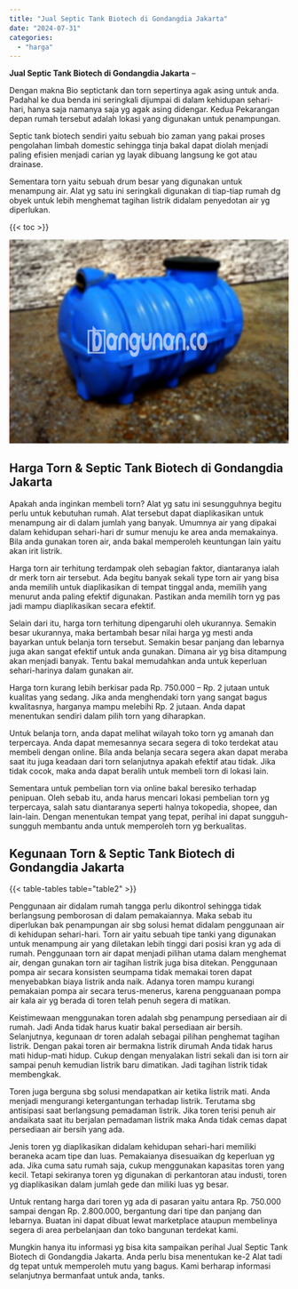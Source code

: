 ```yaml
---
title: "Jual Septic Tank Biotech di Gondangdia Jakarta"
date: "2024-07-31"
categories: 
  - "harga"
---
```


**Jual Septic Tank Biotech di Gondangdia Jakarta** –

Dengan makna Bio septictank dan torn sepertinya agak asing untuk anda. Padahal ke dua benda ini seringkali dijumpai di dalam kehidupan sehari-hari, hanya saja namanya saja yg agak asing didengar. Kedua Pekarangan depan rumah tersebut adalah lokasi yang digunakan untuk penampungan.

Septic tank biotech sendiri yaitu sebuah bio zaman yang pakai proses pengolahan limbah domestic sehingga tinja bakal dapat diolah menjadi paling efisien menjadi carian yg layak dibuang langsung ke got atau drainase.

Sementara torn yaitu sebuah drum besar yang digunakan untuk menampung air. Alat yg satu ini seringkali digunakan di tiap-tiap rumah dg obyek untuk lebih menghemat tagihan listrik didalam penyedotan air yg diperlukan.

{{< toc >}}

![Jual Septic Tank Biotech di Gondangdia Jakarta](/images/jual-bio-septictank-08.png)

## Harga Torn & Septic Tank Biotech di Gondangdia Jakarta

Apakah anda inginkan membeli torn? Alat yg satu ini sesungguhnya begitu perlu untuk kebutuhan rumah. Alat tersebut dapat diaplikasikan untuk menampung air di dalam jumlah yang banyak. Umumnya air yang dipakai dalam kehidupan sehari-hari dr sumur menuju ke area anda memakainya. Bila anda gunakan toren air, anda bakal memperoleh keuntungan lain yaitu akan irit listrik.

Harga torn air terhitung terdampak oleh sebagian faktor, diantaranya ialah dr merk torn air tersebut. Ada begitu banyak sekali type torn air yang bisa anda memilih untuk diaplikasikan di tempat tinggal anda, memilih yang menurut anda paling efektif digunakan. Pastikan anda memilih torn yg pas jadi mampu diaplikasikan secara efektif.

Selain dari itu, harga torn terhitung dipengaruhi oleh ukurannya. Semakin besar ukurannya, maka bertambah besar nilai harga yg mesti anda bayarkan untuk belanja torn tersebut. Semakin besar panjang dan lebarnya juga akan sangat efektif untuk anda gunakan. Dimana air yg bisa ditampung akan menjadi banyak. Tentu bakal memudahkan anda untuk keperluan sehari-harinya dalam gunakan air.

Harga torn kurang lebih berkisar pada Rp. 750.000 – Rp. 2 jutaan untuk kualitas yang sedang. Jika anda menghendaki torn yang sangat bagus kwalitasnya, harganya mampu melebihi Rp. 2 jutaan. Anda dapat menentukan sendiri dalam pilih torn yang diharapkan.

Untuk belanja torn, anda dapat melihat wilayah toko torn yg amanah dan terpercaya. Anda dapat memesannya secara segera di toko terdekat atau membeli dengan online. Bila anda belanja secara segera akan dapat meraba saat itu juga keadaan dari torn selanjutnya apakah efektif atau tidak. Jika tidak cocok, maka anda dapat beralih untuk membeli torn di lokasi lain.

Sementara untuk pembelian torn via online bakal beresiko terhadap penipuan. Oleh sebab itu, anda harus mencari lokasi pembelian torn yg terpercaya, salah satu diantaranya seperti halnya tokopedia, shopee, dan lain-lain. Dengan menentukan tempat yang tepat, perihal ini dapat sungguh-sungguh membantu anda untuk memperoleh torn yg berkualitas.

## Kegunaan Torn & Septic Tank Biotech di Gondangdia Jakarta

{{< table-tables table="table2" >}}

Penggunaan air didalam rumah tangga perlu dikontrol sehingga tidak berlangsung pemborosan di dalam pemakaiannya. Maka sebab itu diperlukan bak penampungan air sbg solusi hemat didalam penggunaan air di kehidupan sehari-hari. Torn air yaitu sebuah tipe tanki yang digunakan untuk menampung air yang diletakan lebih tinggi dari posisi kran yg ada di rumah. Penggunaan torn air dapat menjadi pilihan utama dalam menghemat air, dengan gunakan torn air tagihan listrik juga bisa ditekan. Penggunaan pompa air secara konsisten seumpama tidak memakai toren dapat menyebabkan biaya listrik anda naik. Adanya toren mampu kurangi pemakaian pompa air secara terus-menerus, karena pengguanaan pompa air kala air yg berada di toren telah penuh segera di matikan.

Keistimewaan menggunakan toren adalah sbg penampung persediaan air di rumah. Jadi Anda tidak harus kuatir bakal persediaan air bersih. Selanjutnya, kegunaan dr toren adalah sebagai pilihan penghemat tagihan listrik. Dengan pakai toren air bermakna listrik dirumah Anda tidak harus mati hidup-mati hidup. Cukup dengan menyalakan listri sekali dan isi torn air sampai penuh kemudian listrik baru dimatikan. Jadi tagihan listrik tidak membengkak.

Toren juga berguna sbg solusi mendapatkan air ketika listrik mati. Anda menjadi mengurangi ketergantungan terhadap listrik. Terutama sbg antisipasi saat berlangsung pemadaman listrik. Jika toren terisi penuh air andaikata saat itu berjalan pemadaman listrik maka Anda tidak cemas dapat persediaan air bersih yang ada.

Jenis toren yg diaplikasikan didalam kehidupan sehari-hari memiliki beraneka acam tipe dan luas. Pemakaianya disesuaikan dg keperluan yg ada. Jika cuma satu rumah saja, cukup menggunakan kapasitas toren yang kecil. Tetapi sekiranya toren yg digunakan di perkantoran atau industi, toren yg diaplikasikan dalam jumlah gede dan miliki luas yg besar.

Untuk rentang harga dari toren yg ada di pasaran yaitu antara Rp. 750.000 sampai dengan Rp. 2.800.000, bergantung dari tipe dan panjang dan lebarnya. Buatan ini dapat dibuat lewat marketplace ataupun membelinya segera di area perbelanjaan dan toko bangunan terdekat kami.

Mungkin hanya itu informasi yg bisa kita sampaikan perihal Jual Septic Tank Biotech di Gondangdia Jakarta. Anda perlu bisa menentukan ke-2 Alat tadi dg tepat untuk memperoleh mutu yang bagus. Kami berharap informasi selanjutnya bermanfaat untuk anda, tanks.
